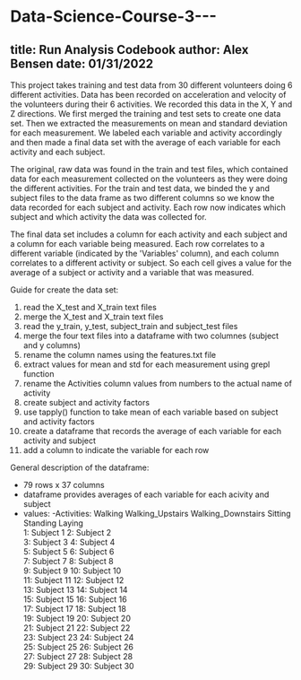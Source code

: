 # Data-Science-Course-3---
title: Run Analysis Codebook
author: Alex Bensen
date: 01/31/2022
---

This project takes training and test data from 30 different volunteers doing 6 different activities.  Data has been recorded on acceleration and velocity of the volunteers during their 6 activities. We recorded this data in the X, Y and Z directions. 
We first merged the training and test sets to create one data set.  Then we extracted the measurements on mean and standard deviation for each measurement.  We labeled each variable and activity accordingly and then made a final data set with the average of each variable for each activity and each subject.

The original, raw data was found in the train and test files, which contained data for each measurement collected on the volunteers as they were doing the different activities.  For the train and test data, we binded the y and subject files to the data frame as two different columns so we know the data recorded for each subject and activity.  Each row now indicates which subject and which activity the data was collected for.  

The final data set includes a column for each activity and each subject and a column for each variable being measured.  Each row correlates to a different variable (indicated by the 'Variables' column), and each column correlates to a different activity or subject.  So each cell gives a value for the average of a subject or activity and a variable that was measured.

Guide for create the data set:
1. read the X_test and X_train text files
2. merge the X_test and X_train text files
3. read the y_train, y_test, subject_train and subject_test files
4. merge the four text files into a dataframe with two columnes (subject and y columns)
5. rename the column names using the features.txt file
6. extract values for mean and std for each measurement using grepl function
7. rename the Activities column values from numbers to the actual name of activity
8. create subject and activity factors
9. use tapply() function to take mean of each variable based on subject and activity factors
10. create a dataframe that records the average of each variable for each activity and subject
11. add a column to indicate the variable for each row

General description of the dataframe:
 - 79 rows x 37 columns
 - dataframe provides averages of each variable for each acivity and subject
 - values:
        -Activities:
         Walking
         Walking_Upstairs 
         Walking_Downstairs 
         Sitting           
         Standing 
         Laying                 
         1: Subject 1
         2: Subject 2      
         3: Subject 3 
         4: Subject 4                
         5: Subject 5
         6: Subject 6                 
         7: Subject 7
         8: Subject 8                 
         9: Subject 9
         10: Subject 10               
         11: Subject 11
         12: Subject 12               
         13: Subject 13
         14: Subject 14               
         15: Subject 15
         16: Subject 16                
         17: Subject 17
         18: Subject 18               
         19: Subject 19
         20: Subject 20              
         21: Subject 21
         22: Subject 22                 
         23: Subject 23
         24: Subject 24     
         25: Subject 25
         26: Subject 26               
         27: Subject 27
         28: Subject 28              
         29: Subject 29
         30: Subject 30
             

